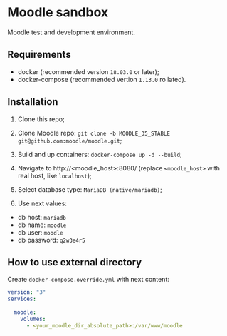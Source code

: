# Moodle sandbox
Moodle test and development environment.

## Requirements 
* docker (recommended version `18.03.0` or later);
* docker-compose (recommended vertion `1.13.0` ro lated).
 
## Installation
1. Clone this repo;

2. Clone Moodle repo: `git clone -b MOODLE_35_STABLE git@github.com:moodle/moodle.git`;

3. Build and up containers: `docker-compose up -d --build`;

4. Navigate to http://<moodle_host>:8080/ (replace `<moodle_host>` with real host, like `localhost`);

5. Select database type: `MariaDB (native/mariadb)`;

6. Use next values:
* db host:     `mariadb`
* db name:     `moodle`
* db user:     `moodle`
* db password: `q2w3e4r5`

## How to use external directory

Create `docker-compose.override.yml` with next content:
```yaml
version: "3"
services:
    
  moodle:
    volumes:
      - <your_moodle_dir_absolute_path>:/var/www/moodle
```
